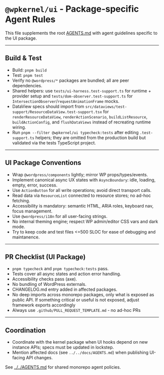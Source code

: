 # `@wpkernel/ui` - Package-specific Agent Rules

This file supplements the root [AGENTS.md](../../AGENTS.md) with agent guidelines specific to the UI package.

---

## Build & Test

- Build: `pnpm build`
- Test: `pnpm test`
- Verify no `@wordpress/*` packages are bundled; all are peer dependencies.
- Shared helpers: use `tests/ui-harness.test-support.ts` for runtime + provider setup and `tests/dom-observer.test-support.ts` for `IntersectionObserver`/`requestAnimationFrame` mocks.
- DataView specs should import from `src/dataviews/test-support/ResourceDataView.test-support.tsx` for `renderResourceDataView`, `renderActionScenario`, `buildListResource`, `buildActionConfig`, and `flushDataViews` instead of recreating runtime wiring.
- Run `pnpm --filter @wpkernel/ui typecheck:tests` after editing `.test-support.ts` helpers; they are omitted from the production build but validated via the tests TypeScript project.

---

## UI Package Conventions

- Wrap `@wordpress/components` lightly; mirror WP props/types/events.
- Implement canonical async UX states with `AsyncBoundary`: idle, loading, empty, error, success.
- Use `ActionButton` for all write operations; avoid direct transport calls.
- Read data via `ResourceList` connected to resource stores; no ad-hoc fetching.
- Accessibility is mandatory: semantic HTML, ARIA roles, keyboard nav, focus management.
- Use `@wordpress/i18n` for all user-facing strings.
- No internal theming engine; respect WP admin/editor CSS vars and dark mode.
- Try to keep code and test files <=500 SLOC for ease of debugging and maintanence.

---

## PR Checklist (UI Package)

- `pnpm typecheck` and `pnpm typecheck:tests` pass.
- Tests cover all async states and action error handling.
- Accessibility checks pass (axe).
- No bundling of WordPress externals.
- CHANGELOG.md entry added in affected packages.
- No deep imports across monorepo packages, only what is exposed as public API. If something critical or useful is not exposed, adjust framework exports accordingly
- Always use `.github/PULL_REQUEST_TEMPLATE.md` - no ad-hoc PRs

---

## Coordination

- Coordinate with the kernel package when UI hooks depend on new instance APIs; specs must be updated in lockstep.
- Mention affected docs (see `../../docs/AGENTS.md`) when publishing UI-facing API changes.

See [../../AGENTS.md](../../AGENTS.md) for shared monorepo agent policies.
